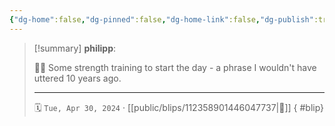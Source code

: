 ```yaml
---
{"dg-home":false,"dg-pinned":false,"dg-home-link":false,"dg-publish":true,"type":"blip","disabled rules":["yaml-title","yaml-title-alias","file-name-heading"],"title":"philipp on mastodon @ 2024-04-30","created-date":"2024-04-30T07:06:16","id":112358901446047740,"updated-date":"2025-05-02T08:50:44","dg-path":"blips/112358901446047737.md","permalink":"/blips/112358901446047737/","dgPassFrontmatter":true}
---
```


> [!summary] **philipp**:
>
> 🏋️‍♂️ Some strength training to start the day - a phrase I wouldn't have uttered 10 years ago.
> - - -
>
> 🗓️ `Tue, Apr 30, 2024` · [[public/blips/112358901446047737\|🔗]]
{ #blip}

